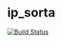# ip_sorta
[![Build Status](https://travis-ci.org/Kracav4ik/ip_sorta.svg?branch=master)](https://travis-ci.org/Kracav4ik/ip_sorta)
